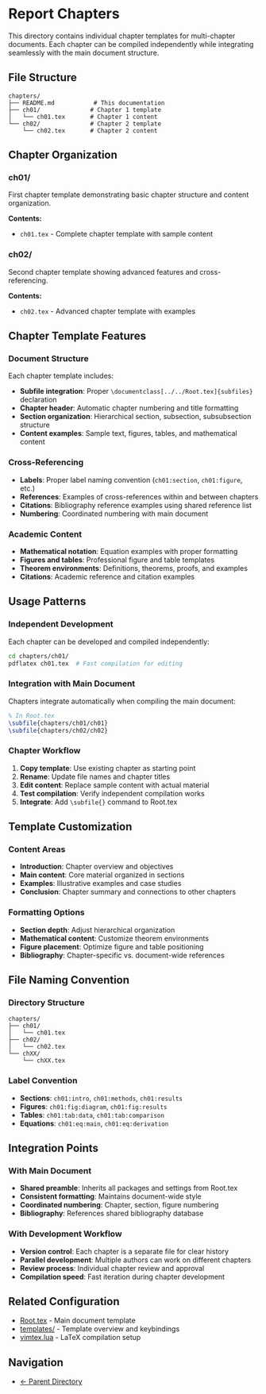 # Report Chapters

This directory contains individual chapter templates for multi-chapter documents. Each chapter can be compiled independently while integrating seamlessly with the main document structure.

## File Structure

```
chapters/
├── README.md           # This documentation
├── ch01/              # Chapter 1 template
│   └── ch01.tex       # Chapter 1 content
└── ch02/              # Chapter 2 template
    └── ch02.tex       # Chapter 2 content
```

## Chapter Organization

### ch01/
First chapter template demonstrating basic chapter structure and content organization.

**Contents:**
- `ch01.tex` - Complete chapter template with sample content

### ch02/
Second chapter template showing advanced features and cross-referencing.

**Contents:**
- `ch02.tex` - Advanced chapter template with examples

## Chapter Template Features

### Document Structure
Each chapter template includes:
- **Subfile integration**: Proper `\documentclass[../../Root.tex]{subfiles}` declaration
- **Chapter header**: Automatic chapter numbering and title formatting
- **Section organization**: Hierarchical section, subsection, subsubsection structure
- **Content examples**: Sample text, figures, tables, and mathematical content

### Cross-Referencing
- **Labels**: Proper label naming convention (`ch01:section`, `ch01:figure`, etc.)
- **References**: Examples of cross-references within and between chapters
- **Citations**: Bibliography reference examples using shared reference list
- **Numbering**: Coordinated numbering with main document

### Academic Content
- **Mathematical notation**: Equation examples with proper formatting
- **Figures and tables**: Professional figure and table templates
- **Theorem environments**: Definitions, theorems, proofs, and examples
- **Citations**: Academic reference and citation examples

## Usage Patterns

### Independent Development
Each chapter can be developed and compiled independently:
```bash
cd chapters/ch01/
pdflatex ch01.tex  # Fast compilation for editing
```

### Integration with Main Document
Chapters integrate automatically when compiling the main document:
```latex
% In Root.tex
\subfile{chapters/ch01/ch01}
\subfile{chapters/ch02/ch02}
```

### Chapter Workflow
1. **Copy template**: Use existing chapter as starting point
2. **Rename**: Update file names and chapter titles
3. **Edit content**: Replace sample content with actual material
4. **Test compilation**: Verify independent compilation works
5. **Integrate**: Add `\subfile{}` command to Root.tex

## Template Customization

### Content Areas
- **Introduction**: Chapter overview and objectives
- **Main content**: Core material organized in sections
- **Examples**: Illustrative examples and case studies
- **Conclusion**: Chapter summary and connections to other chapters

### Formatting Options
- **Section depth**: Adjust hierarchical organization
- **Mathematical content**: Customize theorem environments
- **Figure placement**: Optimize figure and table positioning
- **Bibliography**: Chapter-specific vs. document-wide references

## File Naming Convention

### Directory Structure
```
chapters/
├── ch01/
│   └── ch01.tex
├── ch02/
│   └── ch02.tex
└── chXX/
    └── chXX.tex
```

### Label Convention
- **Sections**: `ch01:intro`, `ch01:methods`, `ch01:results`
- **Figures**: `ch01:fig:diagram`, `ch01:fig:results`
- **Tables**: `ch01:tab:data`, `ch01:tab:comparison`
- **Equations**: `ch01:eq:main`, `ch01:eq:derivation`

## Integration Points

### With Main Document
- **Shared preamble**: Inherits all packages and settings from Root.tex
- **Consistent formatting**: Maintains document-wide style
- **Coordinated numbering**: Chapter, section, figure numbering
- **Bibliography**: References shared bibliography database

### With Development Workflow
- **Version control**: Each chapter is a separate file for clear history
- **Parallel development**: Multiple authors can work on different chapters
- **Review process**: Individual chapter review and approval
- **Compilation speed**: Fast iteration during chapter development

## Related Configuration
- [Root.tex](../Root.tex) - Main document template
- [templates/](../../README.md) - Template overview and keybindings
- [vimtex.lua](../../../lua/neotex/plugins/text/vimtex.lua) - LaTeX compilation setup

## Navigation
- [← Parent Directory](../README.md)